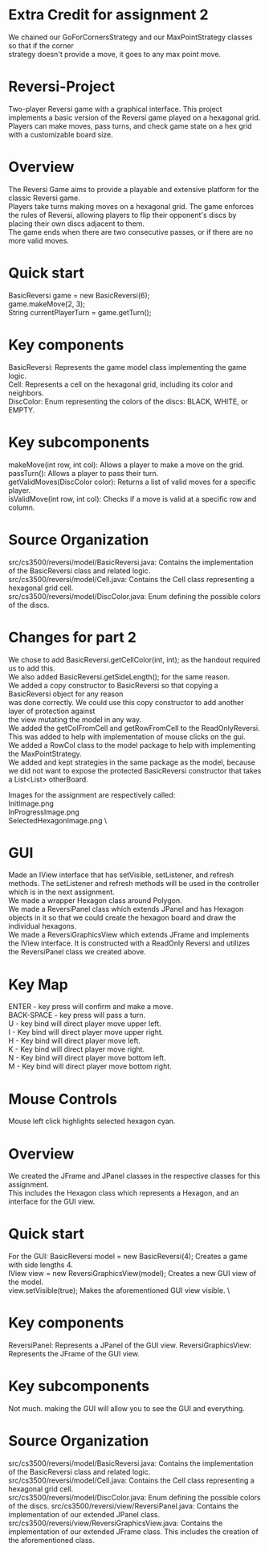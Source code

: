 # Extra Credit for assignment 2
We chained our GoForCornersStrategy and our MaxPointStrategy classes so that if the corner \
strategy doesn't provide a move, it goes to any max point move.

# Reversi-Project
Two-player Reversi game with a graphical interface. This project implements a basic version of the 
Reversi game played on a hexagonal grid. Players can make moves, pass turns, and check game state on
a hex grid with a customizable board size.

# Overview
The Reversi Game aims to provide a playable and extensive platform for the classic Reversi game. \
Players take turns making moves on a hexagonal grid. The game enforces the rules of Reversi, 
allowing players to flip their opponent's discs by placing their own discs adjacent to them. \
The game ends when there are two consecutive passes, or if there are no more valid moves. 
    
# Quick start
BasicReversi game = new BasicReversi(6); \
game.makeMove(2, 3); \
String currentPlayerTurn = game.getTurn(); 

# Key components
BasicReversi: Represents the game model class implementing the game logic. \
Cell: Represents a cell on the hexagonal grid, including its color and neighbors. \
DiscColor: Enum representing the colors of the discs: BLACK, WHITE, or EMPTY.

# Key subcomponents
makeMove(int row, int col): Allows a player to make a move on the grid. \
passTurn(): Allows a player to pass their turn. \
getValidMoves(DiscColor color): Returns a list of valid moves for a specific player. \
isValidMove(int row, int col): Checks if a move is valid at a specific row and column.

# Source Organization
src/cs3500/reversi/model/BasicReversi.java: Contains the implementation of the BasicReversi class 
                                            and related logic. \
src/cs3500/reversi/model/Cell.java: Contains the Cell class representing a hexagonal grid cell. \
src/cs3500/reversi/model/DiscColor.java: Enum defining the possible colors of the discs.

# Changes for part 2
We chose to add BasicReversi.getCellColor(int, int); as the handout required us to add this. \
We also added BasicReversi.getSideLength(); for the same reason. \
We added a copy constructor to BasicReversi so that copying a BasicReversi object for any reason \
was done correctly. We could use this copy constructor to add another layer of protection against \
the view mutating the model in any way. \
We added the getColFromCell and getRowFromCell to the ReadOnlyReversi. This was added to help 
with implementation of mouse clicks on the gui.\
We added a RowCol class to the model package to help with implementing the MaxPointStrategy.\
We added and kept strategies in the same package as the model, because we did not want to expose
the protected BasicReversi constructor that takes a List<List<Cell>> otherBoard.

Images for the assignment are respectively called: \
InitImage.png \
InProgressImage.png \
SelectedHexagonImage.png \

# GUI
Made an IView interface that has setVisible, setListener, and refresh methods. The setListener 
and refresh methods will be used in the controller which is in the next assignment.\
We made a wrapper Hexagon class around Polygon. \
We made a ReversiPanel class which extends JPanel and has Hexagon objects in it so that we could 
create the hexagon board and draw the individual hexagons. \
We made a ReversiGraphicsView which extends JFrame and implements the IView interface. It is 
constructed with a ReadOnly Reversi and utilizes the ReversiPanel class we created above.

# Key Map
ENTER - key press will confirm and make a move.\
BACK-SPACE - key press will pass a turn.\
U - key bind will direct player move upper left.\
I - Key bind will direct player move upper right.\
H - Key bind will direct player move left.\
K - Key bind will direct player move right.\
N - Key bind will direct player move bottom left.\
M - Key bind will direct player move bottom right.

# Mouse Controls
Mouse left click highlights selected hexagon cyan. 

# Overview
We created the JFrame and JPanel classes in the respective classes for this assignment. \
This includes the Hexagon class which represents a Hexagon, and an interface for the GUI view.

# Quick start
For the GUI:
BasicReversi model = new BasicReversi(4); Creates a game with side lengths 4. \
IView view = new ReversiGraphicsView(model); Creates a new GUI view of the model. \
view.setVisible(true); Makes the aforementioned GUI view visible. \

# Key components
ReversiPanel: Represents a JPanel of the GUI view.
ReversiGraphicsView: Represents the JFrame of the GUI view.

# Key subcomponents
Not much. making the GUI will allow you to see the GUI and everything.

# Source Organization
src/cs3500/reversi/model/BasicReversi.java: Contains the implementation of the BasicReversi class
and related logic. \
src/cs3500/reversi/model/Cell.java: Contains the Cell class representing a hexagonal grid cell. \
src/cs3500/reversi/model/DiscColor.java: Enum defining the possible colors of the discs.
src/cs3500/reversi/view/ReversiPanel.java: Contains the implementation of our extended JPanel 
class. \
src/cs3500/reversi/view/ReversiGraphicsView.java: Contains the implementation of our extended 
JFrame class. This includes the creation of the aforementioned class.
